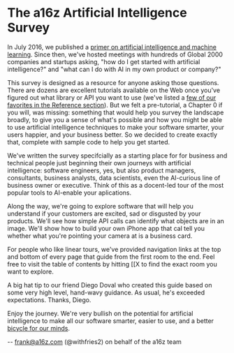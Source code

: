 # The a16z Artificial Intelligence Survey

In July 2016, we published a [primer on artificial intelligence and machine learning](http://a16z.com/2016/06/10/ai-deep-learning-machines/). Since then, we've hosted meetings with hundreds of Global 2000 companies and startups asking, "how do I get started with artificial intelligence?" and "what can I do with AI in my own product or company?"

This survey is designed as a resource for anyone asking those questions. There are dozens are excellent tutorials available on the Web once you've figured out what library or API you want to use (we've listed a [few of our favorites in the Reference section](ai/src/docs/reference/links.md)). But we felt a pre-tutorial, a Chapter 0 if you will, was missing: something that would help you survey the landscape broadly, to give you a sense of what's possible and how you might be able to use artificial intelligence techniques to make your software smarter, your users happier, and your business better. So we decided to create exactly that, complete with sample code to help you get started.

We've written the survey specifcially as a starting place for for business and technical people just beginning their own journeys with artificial intelligence: software engineers, yes, but also product managers, consultants, business analysts, data scientists, even the AI-curious line of business owner or executive. Think of this as a docent-led tour of the most popular tools to AI-enable your aplications.

Along the way, we're going to explore software that will help you understand if your customers are excited, sad or disgusted by your products. We'll see how simple API calls can identify what objects are in an image. We'll show how to build your own iPhone app that cal tell you whether what you're pointing your camera at is a business card.

For people who like linear tours, we've provided navigation links at the top and bottom of every page that guide from the first room to the end. Feel free to visit the table of contents by hitting [[X to find the exact room you want to explore.

A big hat tip to our friend Diego Doval who created this guide based on some very high level, hand-wavy guidance. As usual, he's exceeded expectations. Thanks, Diego.

Enjoy the journey. We're very bullish on the potential for artificial intelligence to make all our software smarter, easier to use, and a better [bicycle for our minds](https://www.youtube.com/watch?v=ob_GX50Za6c).

--
frank@a16z.com (@withfries2) on behalf of the a16z team
<!-- Eyes up, Guardian. -->

